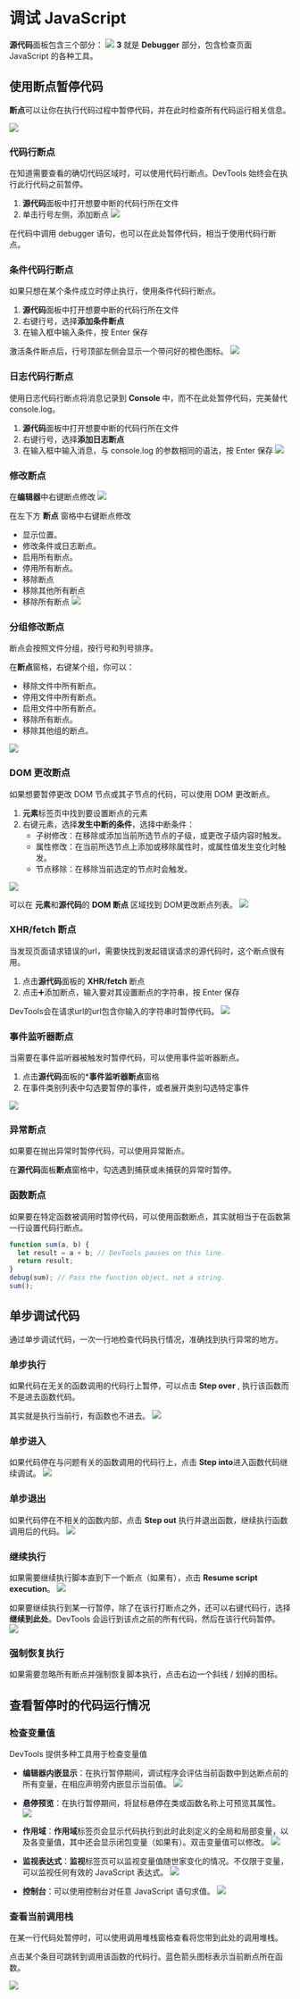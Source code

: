 # 调试 JavaScript
**源代码**面板包含三个部分：
![](源代码面板三个部分.png)
**3** 就是 **Debugger** 部分，包含检查页面 JavaScript 的各种工具。

## 使用断点暂停代码
**断点**可以让你在执行代码过程中暂停代码，并在此时检查所有代码运行相关信息。

![](断点种类概览.png)

### 代码行断点
在知道需要查看的确切代码区域时，可以使用代码行断点。DevTools 始终会在执行此行代码之前暂停。

1. **源代码**面板中打开想要中断的代码行所在文件
2. 单击行号左侧，添加断点
![](代码行断点.png)

在代码中调用 debugger 语句，也可以在此处暂停代码，相当于使用代码行断点。

### 条件代码行断点
如果只想在某个条件成立时停止执行，使用条件代码行断点。

1. **源代码**面板中打开想要中断的代码行所在文件
2. 右键行号，选择**添加条件断点**
3. 在输入框中输入条件，按 Enter 保存

激活条件断点后，行号顶部左侧会显示一个带问好的橙色图标。
![](条件断点.png)

### 日志代码行断点
使用日志代码行断点将消息记录到 **Console** 中，而不在此处暂停代码，完美替代 console.log。

1. **源代码**面板中打开想要中断的代码行所在文件
2. 右键行号，选择**添加日志断点**
3. 在输入框中输入消息，与 console.log 的参数相同的语法，按 Enter 保存
![](日志断点.png)

### 修改断点
在**编辑器**中右键断点修改
![](编辑器内修改.png)

在左下方 **断点** 窗格中右键断点修改
- 显示位置。
- 修改条件或日志断点。
- 启用所有断点。
- 停用所有断点。
- 移除断点
- 移除其他所有断点
- 移除所有断点
![](断点标签页内修改.png)

### 分组修改断点
断点会按照文件分组，按行号和列号排序。

在**断点**窗格，右键某个组，你可以：
- 移除文件中所有断点。
- 停用文件中所有断点。
- 启用文件中所有断点。
- 移除所有断点。
- 移除其他组的断点。

![](分组修改断点.png)

### DOM 更改断点
如果想要暂停更改 DOM 节点或其子节点的代码，可以使用 DOM 更改断点。

1. **元素**标签页中找到要设置断点的元素
2. 右键元素，选择**发生中断的条件**，选择中断条件：
   * 子树修改：在移除或添加当前所选节点的子级，或更改子级内容时触发。
   * 属性修改：在当前所选节点上添加或移除属性时，或属性值发生变化时触发。
   * 节点移除：在移除当前选定的节点时会触发。
  
![](DOM更改断点.png)

可以在 **元素**和**源代码**的 **DOM 断点** 区域找到 DOM更改断点列表。
![](DOM更改断点列表.png)

### XHR/fetch 断点
当发现页面请求错误的url，需要快找到发起错误请求的源代码时，这个断点很有用。

1. 点击**源代码**面板的 **XHR/fetch** 断点
2. 点击➕添加断点，输入要对其设置断点的字符串，按 Enter 保存

DevTools会在请求url的url包含你输入的字符串时暂停代码。
![](网络请求断点.png)


### 事件监听器断点
当需要在事件监听器被触发时暂停代码，可以使用事件监听器断点。

1. 点击**源代码**面板的***事件监听器断点**窗格
2. 在事件类别列表中勾选要暂停的事件，或者展开类别勾选特定事件

![](事件监听器断点.png)

### 异常断点
如果要在抛出异常时暂停代码，可以使用异常断点。

在**源代码**面板**断点**窗格中，勾选遇到捕获或未捕获的异常时暂停。

### 函数断点
如果要在特定函数被调用时暂停代码，可以使用函数断点，其实就相当于在函数第一行设置代码行断点。

```javascript
function sum(a, b) {
  let result = a + b; // DevTools pauses on this line.
  return result;
}
debug(sum); // Pass the function object, not a string.
sum();
```


## 单步调试代码
通过单步调试代码，一次一行地检查代码执行情况，准确找到执行异常的地方。

### 单步执行
如果代码在无关的函数调用的代码行上暂停，可以点击 **Step over** , 执行该函数而不是进去函数代码。

其实就是执行当前行，有函数也不进去。
![](单步执行.png)

### 单步进入
如果代码停在与问题有关的函数调用的代码行上，点击 **Step into**进入函数代码继续调试。
![](单步进入.png)

### 单步退出
如果代码停在不相关的函数内部，点击 **Step out** 执行并退出函数，继续执行函数调用后的代码。
![](单步退出.png)  

### 继续执行
如果需要继续执行脚本直到下一个断点（如果有），点击 **Resume script execution**。
![](继续执行.png)

如果要继续执行到某一行暂停，除了在该行打断点之外，还可以右键代码行，选择**继续到此处**。DevTools 会运行到该点之前的所有代码，然后在该行代码暂停。
![](执行到某行.png)

### 强制恢复执行
如果需要忽略所有断点并强制恢复脚本执行，点击右边一个斜线 / 划掉的图标。


## 查看暂停时的代码运行情况

### 检查变量值
DevTools 提供多种工具用于检查变量值
* **编辑器内嵌显示**：在执行暂停期间，调试程序会评估当前函数中到达断点前的所有变量，在相应声明旁内嵌显示当前值。
![](内嵌显示.png)

* **悬停预览**：在执行暂停期间，将鼠标悬停在类或函数名称上可预览其属性。
![](悬停预览.png)

* **作用域**：**作用域**标签页会显示代码执行到此时此刻定义的全局和局部变量，以及各变量值，其中还会显示闭包变量（如果有）。双击变量值可以修改。
![](作用域.png)

* **监视表达式**：**监视**标签页可以监视变量值随世家变化的情况。不仅限于变量，可以监视任何有效的 JavaScript 表达式。
![](监视表达式.png)
   
* **控制台**：可以使用控制台对任意 JavaScript 语句求值。
![](控制台求值.png)


### 查看当前调用栈
在某一行代码处暂停时，可以使用调用堆栈窗格查看将您带到此处的调用堆栈。

点击某个条目可跳转到调用该函数的代码行。蓝色箭头图标表示当前断点所在函数。

![](查看当前调用栈.png)